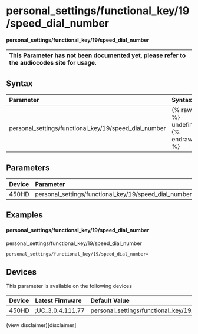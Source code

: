 ﻿---
description: personal_settings/functional_key/19/speed_dial_number
search:
    keywords: ['personal_settings','functional_key','19','speed_dial_number']
---

# personal_settings/functional_key/19/speed_dial_number

#### personal_settings/functional_key/19/speed_dial_number


| This Parameter has not been documented yet, please refer to the audiocodes site for usage.  |
| :--- |

## Syntax
| Parameter | Syntax |
| :--- | :--- |
|personal_settings/functional_key/19/speed_dial_number | {% raw %} undefined {% endraw %} |

## Parameters
|Device|Parameter|value|Description|
|:---|:---|:---|:---|
| 450HD | personal_settings/functional_key/19/speed_dial_number |  |  |

## Examples
#### personal_settings/functional_key/19/speed_dial_number

personal_settings/functional_key/19/speed_dial_number

```
personal_settings/functional_key/19/speed_dial_number=
```

## Devices
This parameter is available on the following devices

| Device | Latest Firmware | Default Value |
|:---|:---|:---|
| 450HD | ;UC_3.0.4.111.77 | personal_settings/functional_key/19/speed_dial_number= 

(view disclaimer)[disclaimer]
